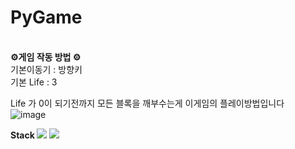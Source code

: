 # PyGame

</br>
<b> ⚙️게임 작동 방법 ⚙️ </b></h3>
</br>
기본이동기 : 방향키 
</br>
기본 Life : 3

Life 가 0이 되기전까지 모든 블록을 깨부수는게 이게임의 플레이방법입니다
</br>
![image](https://github.com/user-attachments/assets/30bf2dfe-e20c-42bb-8d5e-0fb0f670e4f8)

<b> Stack </b>
<img src="https://img.shields.io/badge/Python-3776AB?style=for-the-badge&logo=Python&logoColor=white">
<img src="https://img.shields.io/badge/github-181717?style=for-the-badge&logo=github&logoColor=white">
